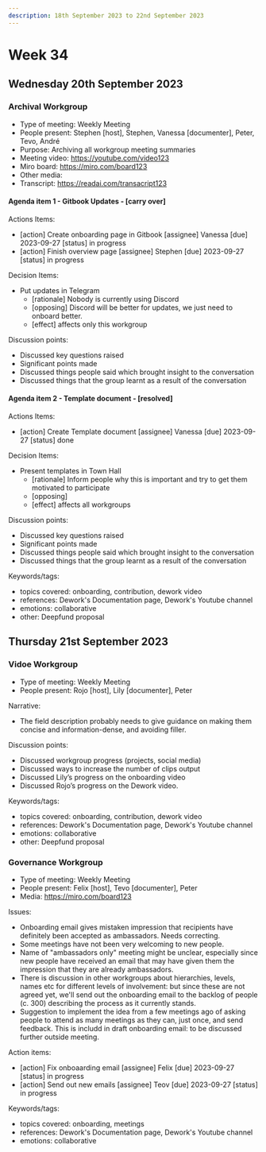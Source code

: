 ```yaml
---
description: 18th September 2023 to 22nd September 2023
---
```


# Week 34

## Wednesday 20th September 2023

### Archival Workgroup

 - Type of meeting: Weekly Meeting
 - People present: Stephen [host], Stephen, Vanessa [documenter], Peter, Tevo, André
 - Purpose: Archiving all workgroup meeting summaries 
 - Meeting video: https://youtube.com/video123
 - Miro board: https://miro.com/board123
 - Other media: 
 - Transcript: https://readai.com/transacript123

#### Agenda item 1 - Gitbook Updates - [carry over]

Actions Items: 
 - [action] Create onboarding page in Gitbook [assignee] Vanessa [due] 2023-09-27 [status] in progress
 - [action] Finish overview page [assignee] Stephen [due] 2023-09-27 [status] in progress

Decision Items:
 - Put updates in Telegram
    - [rationale] Nobody is currently using Discord
    - [opposing] Discord will be better for updates, we just need to onboard better.
    - [effect] affects only this workgroup

Discussion points: 
 - Discussed key questions raised 
 - Significant points made
 - Discussed things people said which brought insight to the conversation
 - Discussed things that the group learnt as a result of the conversation

#### Agenda item 2 - Template document - [resolved]

Actions Items: 
 - [action] Create Template document [assignee] Vanessa [due] 2023-09-27 [status] done

Decision Items:
 - Present templates in Town Hall
    - [rationale] Inform people why this is important and try to get them motivated to participate
    - [opposing]
    - [effect] affects all workgroups

Discussion points: 
 - Discussed key questions raised 
 - Significant points made
 - Discussed things people said which brought insight to the conversation
 - Discussed things that the group learnt as a result of the conversation

Keywords/tags:
 - topics covered: onboarding, contribution, dework video
 - references: Dework's Documentation page, Dework's Youtube channel
 - emotions: collaborative
 - other: Deepfund proposal

## Thursday 21st September 2023

### Vidoe Workgroup

 - Type of meeting: Weekly Meeting
 - People present: Rojo [host], Lily [documenter], Peter

Narrative:
 - The field description probably needs to give guidance on making them concise and information-dense, and avoiding filler.

Discussion points: 
 - Discussed workgroup progress (projects, social media) 
 - Discussed ways to increase the number of clips output
 - Discussed Lily’s progress on the onboarding video
 - Discussed Rojo’s progress on the Dework video.

Keywords/tags:
 - topics covered: onboarding, contribution, dework video
 - references: Dework's Documentation page, Dework's Youtube channel
 - emotions: collaborative
 - other: Deepfund proposal

### Governance Workgroup

 - Type of meeting: Weekly Meeting
 - People present: Felix [host], Tevo [documenter], Peter
 - Media: https://miro.com/board123

Issues: 
 - Onboarding email gives mistaken impression that recipients have definitely been accepted as ambassadors. Needs correcting.
 - Some meetings have not been very welcoming to new people.
 - Name of "ambassadors only" meeting might be unclear, especially since new people have received an email that may have given them the impression that they are already ambassadors.
 - There is discussion in other workgroups about hierarchies, levels, names etc for different levels of involvement: but since these are not agreed yet, we'll send out the onboarding email to the backlog of people (c. 300) describing the process as it currently stands.
 - Suggestion to implement the idea from a few meetings ago of asking people to attend as many meetings as they can, just once, and send feedback. This is includd in draft onboarding email: to be discussed further outside meeting.

Action items: 
 - [action] Fix onboaarding email [assignee] Felix [due] 2023-09-27 [status] in progress
 - [action] Send out new emails [assignee] Teov [due] 2023-09-27 [status] in progress

Keywords/tags:
 - topics covered: onboarding, meetings
 - references: Dework's Documentation page, Dework's Youtube channel
 - emotions: collaborative
